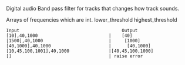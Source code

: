 Digital audio
Band pass filter for tracks that changes how track sounds.

Arrays of frequencies which are int.
lower_threshold
highest_threshold

```
Input                                       Output
[10],40,1000                           |    [40]
[1500],40,1000                         |     [1000]
[40,1000],40,1000                      |      [40,1000]
[10,45,100,1001],40,1000               |[40,45,100,1000]
[]                                     | raise error
```
